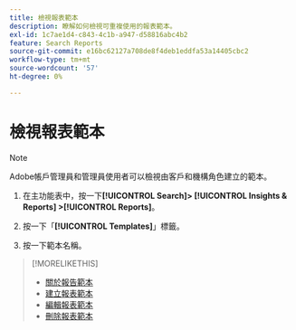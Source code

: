 ```yaml
---
title: 檢視報表範本
description: 瞭解如何檢視可重複使用的報表範本。
exl-id: 1c7ae1d4-c843-4c1b-a947-d58816abc4b2
feature: Search Reports
source-git-commit: e16bc62127a708de8f4deb1eddfa53a14405cbc2
workflow-type: tm+mt
source-wordcount: '57'
ht-degree: 0%

---
```


# 檢視報表範本

>[!NOTE]
>
>Adobe帳戶管理員和管理員使用者可以檢視由客戶和機構角色建立的範本。

1. 在主功能表中，按一下&#x200B;**[!UICONTROL Search]> [!UICONTROL Insights & Reports] >[!UICONTROL Reports]**。

1. 按一下「**[!UICONTROL Templates]**」標籤。

1. 按一下範本名稱。

>[!MORELIKETHIS]
>
>* [關於報告範本](template-about.md)
>* [建立報表範本](template-create.md)
>* [編輯報表範本](template-edit.md)
>* [刪除報表範本](template-delete.md)
